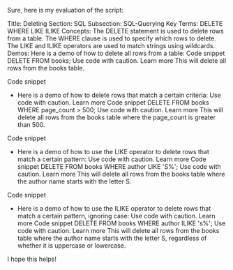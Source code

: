 Sure, here is my evaluation of the script:

Title: Deleting
Section: SQL
Subsection: SQL-Querying
Key Terms:
DELETE
WHERE
LIKE
ILIKE
Concepts:
The DELETE statement is used to delete rows from a table.
The WHERE clause is used to specify which rows to delete.
The LIKE and ILIKE operators are used to match strings using wildcards.
Demos:
Here is a demo of how to delete all rows from a table:
Code snippet
DELETE FROM books;
Use code with caution. Learn more
This will delete all rows from the books table.

Code snippet
* Here is a demo of how to delete rows that match a certain criteria:
Use code with caution. Learn more
Code snippet
DELETE FROM books WHERE page_count > 500;
Use code with caution. Learn more
This will delete all rows from the books table where the page_count is greater than 500.

Code snippet
* Here is a demo of how to use the LIKE operator to delete rows that match a certain pattern:
Use code with caution. Learn more
Code snippet
DELETE FROM books WHERE author LIKE 'S%';
Use code with caution. Learn more
This will delete all rows from the books table where the author name starts with the letter S.

Code snippet
* Here is a demo of how to use the ILIKE operator to delete rows that match a certain pattern, ignoring case:
Use code with caution. Learn more
Code snippet
DELETE FROM books WHERE author ILIKE 's%';
Use code with caution. Learn more
This will delete all rows from the books table where the author name starts with the letter S, regardless of whether it is uppercase or lowercase.

I hope this helps!
